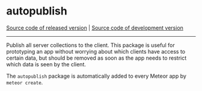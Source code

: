 # autopublish
[Source code of released version](https://github.com/meteor/meteor/tree/master/packages/autopublish) | [Source code of development version](https://github.com/meteor/meteor/tree/devel/packages/autopublish)
***

Publish all server collections to the client. This package is useful for prototyping an app without worrying about which clients have access to certain data, but should be removed as soon as the app needs to restrict which data is seen by the client.

The `autopublish` package is automatically added to every Meteor app by `meteor create`.